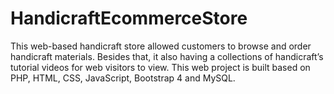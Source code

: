 # HandicraftEcommerceStore
This web-based handicraft store allowed customers to browse and order handicraft materials. Besides that, it also having a collections of handicraft’s tutorial videos for web visitors to view. This web project  is built based on PHP, HTML, CSS, JavaScript, Bootstrap 4 and MySQL.
